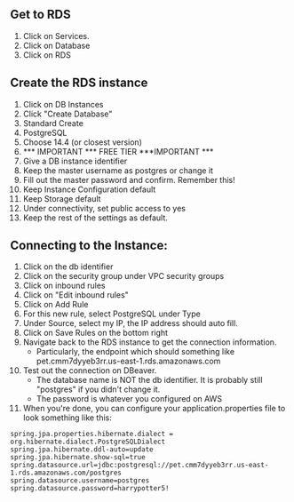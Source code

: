 ## Get to RDS
1. Click on Services.
2. Click on Database
3. Click on RDS

## Create the RDS instance
1. Click on DB Instances
2. Click "Create Database"
3. Standard Create
4. PostgreSQL
5. Choose 14.4 (or closest version)
6. *** IMPORTANT *** FREE TIER ***IMPORTANT ***
7. Give a DB instance identifier 
8. Keep the master username as postgres or change it
9. Fill out the master password and confirm. Remember this!
10. Keep Instance Configuration default
11. Keep Storage default
12. Under connectivity, set public access to yes
13. Keep the rest of the settings as default.

## Connecting to the Instance:
1. Click on the db identifier
2. Click on the security group under VPC security groups
3. Click on inbound rules
4. Click on "Edit inbound rules"
5. Click on Add Rule
6. For this new rule, select PostgreSQL under Type
7. Under Source, select my IP, the IP address should auto fill.
8. Click on Save Rules on the bottom right
9. Navigate back to the RDS instance to get the connection information. 
    - Particularly, the endpoint which should something like pet.cmm7dyyeb3rr.us-east-1.rds.amazonaws.com
10. Test out the connection on DBeaver. 
    - The database name is NOT the db identifier. It is probably still "postgres" if you didn't change it.
    - The password is whatever you configured on AWS
11. When you're done, you can configure your application.properties file to look something like this:
```
spring.jpa.properties.hibernate.dialect = org.hibernate.dialect.PostgreSQLDialect
spring.jpa.hibernate.ddl-auto=update
spring.jpa.hibernate.show-sql=true
spring.datasource.url=jdbc:postgresql://pet.cmm7dyyeb3rr.us-east-1.rds.amazonaws.com/postgres
spring.datasource.username=postgres
spring.datasource.password=harrypotter5!
```
